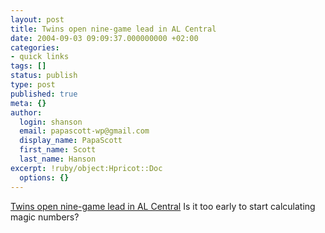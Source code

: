 ```yaml
---
layout: post
title: Twins open nine-game lead in AL Central
date: 2004-09-03 09:09:37.000000000 +02:00
categories:
- quick links
tags: []
status: publish
type: post
published: true
meta: {}
author:
  login: shanson
  email: papascott-wp@gmail.com
  display_name: PapaScott
  first_name: Scott
  last_name: Hanson
excerpt: !ruby/object:Hpricot::Doc
  options: {}
---
```

<p><a href="http://sports.yahoo.com/mlb/news?slug=ap-alrdp&prov=ap&type=lgns">Twins open nine-game lead in AL Central</a> Is it too early to start calculating magic numbers?</p>
